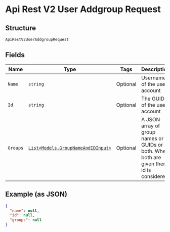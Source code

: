 
# Api Rest V2 User Addgroup Request

## Structure

`ApiRestV2UserAddgroupRequest`

## Fields

| Name | Type | Tags | Description |
|  --- | --- | --- | --- |
| `Name` | `string` | Optional | Username of the user account |
| `Id` | `string` | Optional | The GUID of the user account |
| `Groups` | [`List<Models.GroupNameAndIDInput>`](/doc/models/group-name-and-id-input.md) | Optional | A JSON array of group names or GUIDs or both. When both are given then id is considered |

## Example (as JSON)

```json
{
  "name": null,
  "id": null,
  "groups": null
}
```

